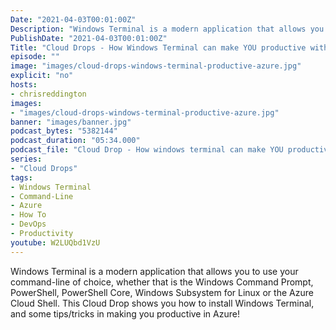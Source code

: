```yaml
---
Date: "2021-04-03T00:01:00Z"
Description: "Windows Terminal is a modern application that allows you to use your command-line of choice, whether that is the Windows Command Prompt, PowerShell, PowerShell Core, Windows Subsystem for Linux  or the Azure Cloud Shell. This Cloud Drop shows you how to install Windows Terminal, and some tips/tricks in making you productive in Azure!"
PublishDate: "2021-04-03T00:01:00Z"
Title: "Cloud Drops - How Windows Terminal can make YOU productive with Azure"
episode: ""
image: "images/cloud-drops-windows-terminal-productive-azure.jpg"
explicit: "no"
hosts:
- chrisreddington
images:
- "images/cloud-drops-windows-terminal-productive-azure.jpg"
banner: "images/banner.jpg"
podcast_bytes: "5382144"
podcast_duration: "05:34.000"
podcast_file: "Cloud Drop - How windows terminal can make YOU productive with Azure.mp3"
series:
- "Cloud Drops"
tags:
- Windows Terminal
- Command-Line
- Azure
- How To
- DevOps
- Productivity
youtube: W2LUQbd1VzU
---
```

Windows Terminal is a modern application that allows you to use your command-line of choice, whether that is the Windows Command Prompt, PowerShell, PowerShell Core, Windows Subsystem for Linux  or the Azure Cloud Shell. This Cloud Drop shows you how to install Windows Terminal, and some tips/tricks in making you productive in Azure!